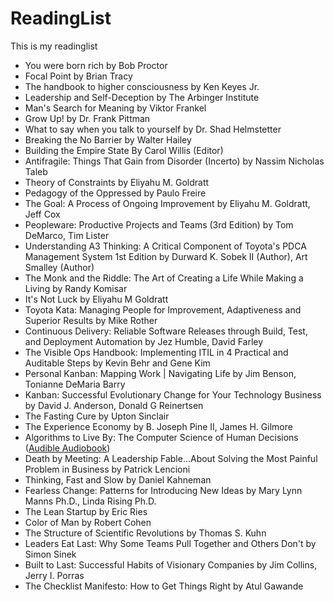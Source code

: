 # ReadingList
This is my readinglist

* You were born rich by Bob Proctor
* Focal Point by Brian Tracy
* The handbook to higher consciousness by Ken Keyes Jr.
* Leadership and Self-Deception by The Arbinger Institute
* Man's Search for Meaning by Viktor Frankel
* Grow Up! by Dr. Frank Pittman
* What to say when you talk to yourself by Dr. Shad Helmstetter
* Breaking the No Barrier by Walter Hailey
* Building the Empire State By Carol Willis (Editor)
* Antifragile: Things That Gain from Disorder (Incerto) by Nassim Nicholas Taleb
* Theory of Constraints by Eliyahu M. Goldratt
* Pedagogy of the Oppressed by Paulo Freire
* The Goal: A Process of Ongoing Improvement by Eliyahu M. Goldratt, Jeff Cox
* Peopleware: Productive Projects and Teams (3rd Edition) by Tom DeMarco, Tim Lister
* Understanding A3 Thinking: A Critical Component of Toyota's PDCA Management System 1st Edition by Durward K. Sobek II (Author), Art Smalley (Author)
* The Monk and the Riddle: The Art of Creating a Life While Making a Living by Randy Komisar
* It's Not Luck by Eliyahu M Goldratt
* Toyota Kata: Managing People for Improvement, Adaptiveness and Superior Results by Mike Rother
* Continuous Delivery: Reliable Software Releases through Build, Test, and Deployment Automation by Jez Humble, David Farley
* The Visible Ops Handbook: Implementing ITIL in 4 Practical and Auditable Steps by Kevin Behr and Gene Kim
* Personal Kanban: Mapping Work | Navigating Life by Jim Benson, Tonianne DeMaria Barry
* Kanban: Successful Evolutionary Change for Your Technology Business by David J. Anderson, Donald G Reinertsen
* The Fasting Cure by Upton Sinclair 
* The Experience Economy by B. Joseph Pine II, James H. Gilmore
* Algorithms to Live By: The Computer Science of Human Decisions ([Audible Audiobook](https://www.amazon.com/gp/product/B01D24NAL6/ref=as_li_tl?ie=UTF8&camp=1789&creative=9325&creativeASIN=B01D24NAL6&linkCode=as2&tag=out0b4b-20&linkId=5d96ca79e55f2cb825bc5a2e5b6b5bb4]))
* Death by Meeting: A Leadership Fable...About Solving the Most Painful Problem in Business by Patrick Lencioni
* Thinking, Fast and Slow by Daniel Kahneman
* Fearless Change: Patterns for Introducing New Ideas by Mary Lynn Manns Ph.D., Linda Rising Ph.D.
* The Lean Startup by Eric Ries
* Color of Man by Robert Cohen
* The Structure of Scientific Revolutions by Thomas S. Kuhn
* Leaders Eat Last: Why Some Teams Pull Together and Others Don't by Simon Sinek
* Built to Last: Successful Habits of Visionary Companies by Jim Collins, Jerry I. Porras
* The Checklist Manifesto: How to Get Things Right by Atul Gawande
